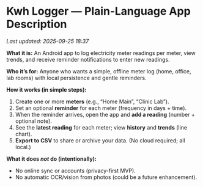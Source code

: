 # Kwh Logger — Plain‑Language App Description
_Last updated: 2025-09-25 18:37_

**What it is:** An Android app to log electricity meter readings per meter, view trends, and receive reminder notifications to enter new readings.

**Who it’s for:** Anyone who wants a simple, offline meter log (home, office, lab rooms) with local persistence and gentle reminders.

**How it works (in simple steps):**
1. Create one or more **meters** (e.g., “Home Main”, “Clinic Lab”).
2. Set an optional **reminder** for each meter (frequency in days + time).
3. When the reminder arrives, open the app and **add a reading** (number + optional note).
4. See the **latest reading** for each meter; view **history** and **trends** (line chart).
5. **Export to CSV** to share or archive your data. (No cloud required; all local.)

**What it does *not* do (intentionally):**
- No online sync or accounts (privacy-first MVP).
- No automatic OCR/vision from photos (could be a future enhancement).
